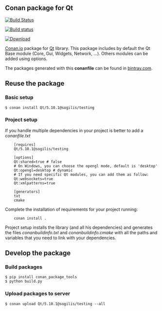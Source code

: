Conan package for Qt
--------------------------------------------

[![Build Status](https://travis-ci.org/sogilis/conan-qt.svg?branch=testing/5.10.1)](https://travis-ci.org/sogilis/conan-qt)

[![Build status](https://ci.appveyor.com/api/projects/status/gboj3x82d42eoasw/branch/testing/5.10.1?svg=true)](https://ci.appveyor.com/project/sogilis/conan-qt)

[ ![Download](https://api.bintray.com/packages/sogilis/Conan/Qt%3Asogilis/images/download.svg?version=5.10.1%3Atesting) ](https://bintray.com/sogilis/Conan/Qt%3Asogilis/5.10.1%3Atesting/link)

[Conan.io](https://conan.io) package for [Qt](https://www.qt.io) library. This package includes by default the Qt Base module (Core, Gui, Widgets, Network, ...). Others modules can be added using options.

The packages generated with this **conanfile** can be found in [bintray.com](https://bintray.com/sogilis/Conan).

## Reuse the package

### Basic setup

```
$ conan install Qt/5.10.1@sogilis/testing
```

### Project setup

If you handle multiple dependencies in your project is better to add a *conanfile.txt*

```
    [requires]
    Qt/5.10.1@sogilis/testing

    [options]
    Qt:shared=true # false
    # On Windows, you can choose the opengl mode, default is 'desktop'
    Qt:opengl=desktop # dynamic
    # If you need specific Qt modules, you can add them as follow:
    Qt:websockets=true
    Qt:xmlpatterns=true

    [generators]
    txt
    cmake
```

Complete the installation of requirements for your project running:

```
    conan install .
```

Project setup installs the library (and all his dependencies) and generates the files *conanbuildinfo.txt* and *conanbuildinfo.cmake* with all the paths and variables that you need to link with your dependencies.

## Develop the package

### Build packages

    $ pip install conan_package_tools
    $ python build.py

### Upload packages to server

    $ conan upload Qt/5.10.1@sogilis/testing --all

